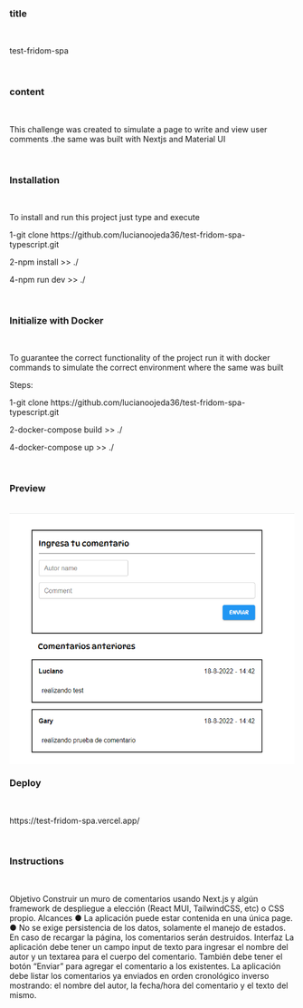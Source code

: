 
<h3 align = "left"> title </h3>
 <br/>
  <p align = "left"> test-fridom-spa </p>
 <br/>
 <h3 align = "left"> content </h3>
 <br/>
  <p align = "left">
This challenge was created to simulate a page to write and view user comments .the same was built with Nextjs and Material UI
 </p>
 <br/>
  <h3 align = "left">Installation </h3>
 <br/>
  <p align = "left">
To install and run this project just type and execute</p>

<p>1-git clone https://github.com/lucianoojeda36/test-fridom-spa-typescript.git</p>
<p>2-npm install >> ./</p>
<p>4-npm run dev >> ./</p>

 <br/>
    <h3 align = "left">
Initialize with Docker </h3>
 <br/>

<p>
 To guarantee the correct functionality of the project run it with docker commands to simulate the correct environment where the same was built</p>
 <p>Steps:</p>

<p>1-git clone https://github.com/lucianoojeda36/test-fridom-spa-typescript.git</p>
<p>2-docker-compose build >> ./</p>
<p>4-docker-compose up >> ./</p>
<br/>
   <h3 align = "left">
Preview </h3>
 <br/>
<img align = "center" src="public\assets\img\screen01.jpg" alt = "inst"  />
 <br/>
    <h3 align = "left">
Deploy </h3>
 <br/>
 <p>https://test-fridom-spa.vercel.app/</p>
 <br/>
   <h3 align = "left">Instructions</h3>
 <br/>
  <p align = "left">
Objetivo
Construir un muro de comentarios usando Next.js y algún framework de despliegue a
elección (React MUI, TailwindCSS, etc) o CSS propio.
Alcances
● La aplicación puede estar contenida en una única page.
● No se exige persistencia de los datos, solamente el manejo de estados. En caso de
recargar la página, los comentarios serán destruidos.
Interfaz
La aplicación debe tener un campo input de texto para ingresar el nombre del autor y un
textarea para el cuerpo del comentario. También debe tener el botón “Enviar” para
agregar el comentario a los existentes.
La aplicación debe listar los comentarios ya enviados en orden cronológico inverso
mostrando: el nombre del autor, la fecha/hora del comentario y el texto del mismo.

 </p>

